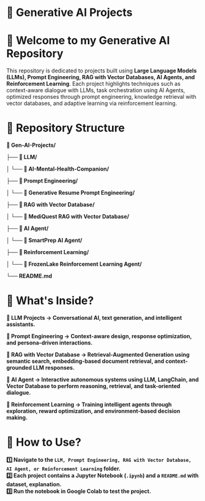 # 🤖 Generative AI Projects

# 🚀 Welcome to my Generative AI Repository  
This repository is dedicated to projects built using **Large Language Models (LLMs), Prompt Engineering, RAG with Vector Databases, AI Agents, and Reinforcement Learning**. Each project highlights techniques such as context-aware dialogue with LLMs, task orchestration using AI Agents, optimized responses through prompt engineering, knowledge retrieval with vector databases, and adaptive learning via reinforcement learning.  
  

# 📁 Repository Structure

**📂 Gen-AI-Projects/**

**├── 📂 LLM/**       

**│   └── 📂 AI-Mental-Health-Companion/**

**├── 📂 Prompt Engineering/**       

**│   └── 📂 Generative Resume Prompt Engineering/**

**├── 📂 RAG with Vector Database/**       

**│   └── 📂 MediQuest RAG with Vector Database/**

**├── 📂 AI Agent/**       

**│   └── 📂 SmartPrep AI Agent/**

**├── 📂 Reinforcement Learning/**       

**│   └── 📂 FrozenLake Reinforcement Learning Agent/**

**└── README.md**                                                   

# 📌 What's Inside?
**🔹 LLM Projects → Conversational AI, text generation, and intelligent assistants.**

**🔹 Prompt Engineering → Context-aware design, response optimization, and persona-driven interactions.**

**🔹 RAG with Vector Database → Retrieval-Augmented Generation using semantic search, embedding-based document retrieval, and context-grounded LLM responses.**

**🔹 AI Agent → Interactive autonomous systems using LLM, LangChain, and Vector Database to perform reasoning, retrieval, and task-oriented dialogue.**

**🔹 Reinforcement Learning → Training intelligent agents through exploration, reward optimization, and environment-based decision making.**

# 📂 How to Use?
**1️⃣ Navigate to the `LLM, Prompt Engineering, RAG with Vector Database, AI Agent, or Reinforcement Learning` folder.**  
**2️⃣ Each project contains a Jupyter Notebook (`.ipynb`) and a `README.md` with dataset, explanation.**  
**3️⃣ Run the notebook in **Google Colab** to test the project.**  
